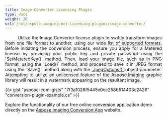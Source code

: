 ```yaml
---
title: Image Converter Licensing Plugin
type: docs
weight: 20
url: /net/aspose-imaging-net-licensing-plugins/image-converter/
---
```


<p align='justify'>
&nbsp;&nbsp;&nbsp;&nbsp;&nbsp;&nbsp;&nbsp;&nbsp;
Utilize the Image Converter license plugin to swiftly transform images from one file format to another, using our wide <a href="/imaging/net/supported-file-formats/">list of supported formats</a>. Before initiating the conversion process, ensure you apply for a Metered license by providing your public key and private password using the `SetMeteredKey()` method. Then, load your image file, such as in PNG format, using the `Load()` method, and proceed to save it in JPEG format using the `Save()` method along with the <a href="https://reference.aspose.com/imaging/net/aspose.imaging.imageoptions/jpegoptions/jpegoptions/">`JpegOptions()`</a> object parameter. Attempting to utilize an unlicensed feature of the Aspose.Imaging graphic library will result in a watermark appearing on the resultant image.
</p>

{{< gist "aspose-com-gists" "7f3a1026f5445e0ec258b514403c2426" "conversion-plugin-example.cs" >}}

Explore the functionality of our free online conversion application demo directly on the <a href="https://products.aspose.app/imaging/conversion">Aspose.Imaging Conversion App</a> website. 
